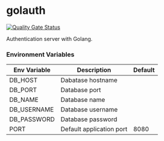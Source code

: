 # golauth

[![Quality Gate Status](https://sonarcloud.io/api/project_badges/measure?project=golauth_golauth&metric=alert_status)](https://sonarcloud.io/dashboard?id=golauth_golauth)

Authentication server with Golang.

### Environment Variables

| Env Variable | Description              | Default |
|--------------|--------------------------|---------|
| DB_HOST      | Dabatase hostname        |         |
| DB_PORT      | Database port            |         |
| DB_NAME      | Database name            |         |
| DB_USERNAME  | Database username        |         |
| DB_PASSWORD  | Database password        |         |
| PORT         | Default application port | 8080    |
